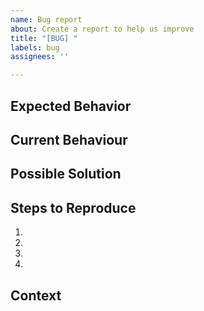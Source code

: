 ```yaml
---
name: Bug report
about: Create a report to help us improve
title: "[BUG] "
labels: bug
assignees: ''

---
```


<!--- Provide a general summary of the issue in the Title above -->

## Expected Behavior

<!--- Tell us what should happen -->

## Current Behaviour

<!--- Tell us what happens instead of the expected behaviour -->

## Possible Solution

<!--- Not obligatory, but suggest a fix/reason for the bug, -->

## Steps to Reproduce

<!--- Provide a link to a live example, or an unambiguous set of steps to -->
<!--- reproduce this bug. Include code to reproduce, if relevant -->

1.
2.
3.
4.

## Context

<!--- How has this issue affected you? What are you trying to accomplish? -->
<!--- Providing context helps us come up with a solution that is most useful in the real world -->
